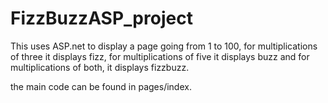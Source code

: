 # FizzBuzzASP_project
This uses ASP.net to display a page going from 1 to 100, for multiplications of three it displays fizz,
for multiplications of five it displays buzz and for multiplications of both, it displays fizzbuzz.

the main code can be found in pages/index.
